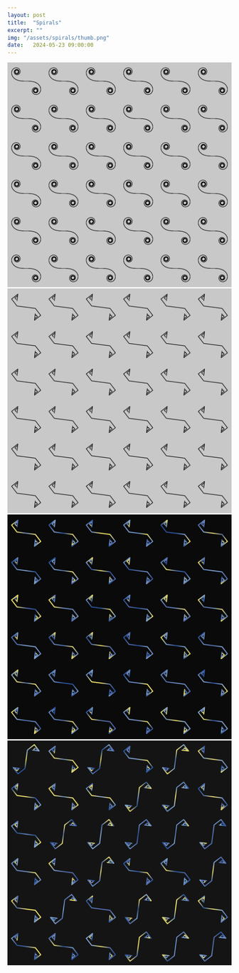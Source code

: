 ```yaml
---
layout: post
title:  "Spirals"
excerpt: ""
img: "/assets/spirals/thumb.png"
date:   2024-05-23 09:00:00
---
```


<div class="art">
  <div class="marblingpiece">
    <img src="/assets/spirals/round.png" alt="Spirals" />
  </div>

  <div class="marblingpiece">
    <img src="/assets/spirals/square.png" alt="Spirals" />
  </div>

  <div class="marblingpiece">
    <img src="/assets/spirals/starry_night.png" alt="Spirals" />
  </div>

  <div class="marblingpiece">
    <img src="/assets/spirals/rotated_starry_night.png" alt="Spirals" />
  </div>

</div>
